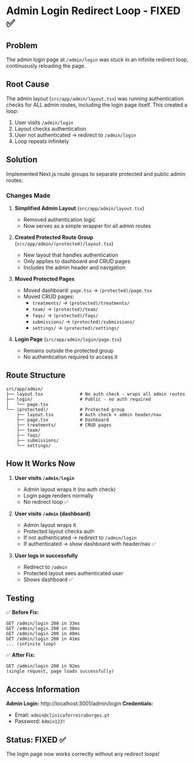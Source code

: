 # Admin Login Redirect Loop - FIXED ✅

## Problem
The admin login page at `/admin/login` was stuck in an infinite redirect loop, continuously reloading the page.

## Root Cause
The admin layout (`src/app/admin/layout.tsx`) was running authentication checks for ALL admin routes, including the login page itself. This created a loop:
1. User visits `/admin/login`
2. Layout checks authentication
3. User not authenticated → redirect to `/admin/login`
4. Loop repeats infinitely

## Solution
Implemented Next.js route groups to separate protected and public admin routes:

### Changes Made

1. **Simplified Admin Layout** (`src/app/admin/layout.tsx`)
   - Removed authentication logic
   - Now serves as a simple wrapper for all admin routes

2. **Created Protected Route Group** (`src/app/admin/(protected)/layout.tsx`)
   - New layout that handles authentication
   - Only applies to dashboard and CRUD pages
   - Includes the admin header and navigation

3. **Moved Protected Pages**
   - Moved dashboard: `page.tsx` → `(protected)/page.tsx`
   - Moved CRUD pages:
     - `treatments/` → `(protected)/treatments/`
     - `team/` → `(protected)/team/`
     - `faqs/` → `(protected)/faqs/`
     - `submissions/` → `(protected)/submissions/`
     - `settings/` → `(protected)/settings/`

4. **Login Page** (`src/app/admin/login/page.tsx`)
   - Remains outside the protected group
   - No authentication required to access it

## Route Structure

```
src/app/admin/
├── layout.tsx              # No auth check - wraps all admin routes
├── login/                  # Public - no auth required
│   └── page.tsx
└── (protected)/            # Protected group
    ├── layout.tsx          # Auth check + admin header/nav
    ├── page.tsx            # Dashboard
    ├── treatments/         # CRUD pages
    ├── team/
    ├── faqs/
    ├── submissions/
    └── settings/
```

## How It Works Now

1. **User visits `/admin/login`**
   - Admin layout wraps it (no auth check)
   - Login page renders normally
   - No redirect loop ✅

2. **User visits `/admin` (dashboard)**
   - Admin layout wraps it
   - Protected layout checks auth
   - If not authenticated → redirect to `/admin/login`
   - If authenticated → show dashboard with header/nav ✅

3. **User logs in successfully**
   - Redirect to `/admin`
   - Protected layout sees authenticated user
   - Shows dashboard ✅

## Testing

✅ **Before Fix:**
```
GET /admin/login 200 in 33ms
GET /admin/login 200 in 38ms
GET /admin/login 200 in 40ms
GET /admin/login 200 in 41ms
... (infinite loop)
```

✅ **After Fix:**
```
GET /admin/login 200 in 92ms
(single request, page loads successfully)
```

## Access Information

**Admin Login:** http://localhost:3001/admin/login
**Credentials:**
- Email: `admin@clinicaferreiraborges.pt`
- Password: `Admin123!`

## Status: FIXED ✅

The login page now works correctly without any redirect loops!

